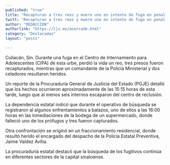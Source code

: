 ```yaml
---
published: "true"
title: "Recapturan a tres reos y muere uno en intento de fuga en penal de Culiacán"
twitt: "Recapturan a tres reos y muere uno en intento de fuga en penal de Culiacán"
author: "REDACCION"
authorlink: "https://ljz.mx/acercade.html"
category: "Destacadas"
layout: "posts"

---
```



  Culiacán, Sin. Durante una fuga en el Centro de Internamiento para Adolescentes (CIPA) de esta urbe, perdió la vida un reo, tres presos fueron recapturados, mientras que un comandante de la Policía Ministerial y dos celadores resultaron heridos.



  Un reporte de la Procuraduría General de Justicia del Estado (PGJE) detalló que los hechos ocurrieron aproximadamente de las 15:15 horas de esta tarde, luego que al menos seis internos escaparon del centro de reclusión.



  La dependencia estatal indicó que durante el operativo de búsqueda se registraron al algunos enfrentamientos a balazos, uno de ellos a las 16:00 horas en las inmediaciones de la bodega de un supermercado, donde falleció uno de los prófugos y tres fueron capturados.



  Otra confrontación se originó en un fraccionamiento residencial, donde resultó herido el encargado del despacho de la Policía Estatal Preventiva, Jaime Valdez Avitia.



  La procuraduría estatal destacó que la búsqueda de los fugitivos continúa en diferentes sectores de la capital sinaloense.

